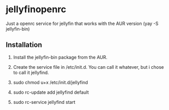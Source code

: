 # jellyfinopenrc
Just a openrc service for jellyfin that works with the AUR version (yay -S jellyfin-bin)

## Installation
1. Install the jellyfin-bin package from the AUR.

2. Create the service file in /etc/init.d. You can call it whatever, but i chose to call it jellyfind.

3. sudo chmod u+x /etc/init.d/jellyfind

4. sudo rc-update add jellyfind default

5. sudo rc-service jellyfind start
